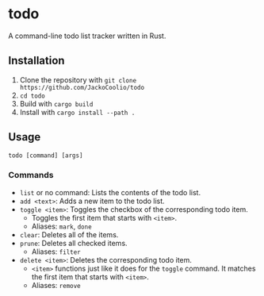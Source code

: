 # todo

A command-line todo list tracker written in Rust.

## Installation
1. Clone the repository with `git clone https://github.com/JackoCoolio/todo`
2. `cd todo`
3. Build with `cargo build`
4. Install with `cargo install --path .`

## Usage
`todo [command] [args]`
### Commands
- `list` or no command: Lists the contents of the todo list.
- `add <text>`: Adds a new item to the todo list.
- `toggle <item>`: Toggles the checkbox of the corresponding todo item.
  - Toggles the first item that starts with `<item>`.
  - Aliases: `mark`, `done`
- `clear`: Deletes all of the items.
- `prune`: Deletes all checked items.
  - Aliases: `filter`
- `delete <item>`: Deletes the corresponding todo item.
  - `<item>` functions just like it does for the `toggle` command. It matches the first item that starts with `<item>`.
  - Aliases: `remove`
